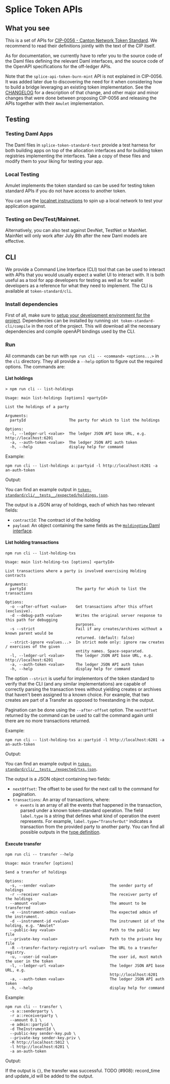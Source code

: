 # Splice Token APIs

## What you see

This is a set of APIs for [CIP-0056 - Canton Network Token Standard](https://github.com/global-synchronizer-foundation/cips/blob/main/cip-0056/cip-0056.md).
We recommend to read their definitions jointly with the text of the CIP itself.

As for documentation, we currently have to refer you to the source code of the
Daml files defining the relevant Daml interfaces, and the source code of the
OpenAPI specifications for the off-ledger APIs.

Note that the `splice-api-token-burn-mint` API is not explained in CIP-0056. It was added
later due to discovering the need for it when considering how to build a bridge
leveraging an existing token implementation. See the [CHANGELOG](CHANGELOG.md)
for  a description of that change, and other major and minor changes that were done between
proposing CIP-0056 and releasing the APIs together with their `Amulet` implementation.


## Testing

### Testing Daml Apps

The Daml files in `splice-token-standard-test` provide a test harness for
both building apps on top of the allocation interfaces and for building
token registries implementing the interfaces. Take a copy of these files
and modify them to your liking for testing your app.

### Local Testing

Amulet implements the token standard so can be used for testing token
standard APIs if you do not have access to another token.

You can use the [localnet
instructions](https://docs.dev.sync.global/app_dev/testing/localnet.html)
to spin up a local network to test your application against.

### Testing on Dev/Test/Mainnet.

Alternatively, you can also test against DevNet, TestNet or
MainNet. MainNet will only work after July 8th after the new Daml
models are effective.

## CLI

We provide a Command Line Interface (CLI) tool that can be used to interact with APIs that you would usually expect a wallet UI to interact with.
It is both useful as a tool for app developers for testing as well as for wallet developers as a reference for what they need to implement.
The CLI is available at `token-standard/cli`.

### Install dependencies

First of all, make sure to [setup your development environment for the project](../README.md#setting-up-your-development-environment).
Dependencies can be installed by running `sbt token-standard-cli/compile` in the root of the project.
This will download all the necessary dependencies and compile openAPI bindings used by the CLI.

### Run

All commands can be run with `npm run cli -- <command> <options...>` in the `cli` directory.
They all provide a `--help` option to figure out the required options.
The commands are:

#### List holdings

```
> npm run cli -- list-holdings

Usage: main list-holdings [options] <partyId>

List the holdings of a party

Arguments:
  partyId                   The party for which to list the holdings

Options:
  -l, --ledger-url <value>  The ledger JSON API base URL, e.g. http://localhost:6201
  -a, --auth-token <value>  The ledger JSON API auth token
  -h, --help                display help for command
```

Example:

```shell
npm run cli -- list-holdings a::partyid -l http://localhost:6201 -a an-auth-token
```

Output:

You can find an example output in [`token-standard/cli/__tests__/expected/holdings.json`](cli/__tests__/expected/holdings.json).

The output is a JSON array of holdings, each of which has two relevant fields:
- `contractId`: The contract id of the holding
- `payload`: An object containing the same fields as the [`HoldingView` Daml interface](splice-api-token-holding-v1/daml/Splice/Api/Token/HoldingV1.daml#L49).

#### List holding transactions

```
npm run cli -- list-holding-txs

Usage: main list-holding-txs [options] <partyId>

List transactions where a party is involved exercising Holding contracts

Arguments:
  partyId                      The party for which to list the transactions

Options:
  -o --after-offset <value>    Get transactions after this offset (exclusive).
  -d --debug-path <value>      Writes the original server response to this path for debugging
                               purposes.
  -s --strict                  Fail if any creates/archives without a known parent would be
                               returned. (default: false)
  --strict-ignore <values...>  In strict mode only: ignore raw creates / exercises of the given
                               entity names. Space-separated.
  -l, --ledger-url <value>     The ledger JSON API base URL, e.g. http://localhost:6201
  -a, --auth-token <value>     The ledger JSON API auth token
  -h, --help                   display help for command
```

The option `--strict` is useful for implementors of the token standard to verify that the CLI (and any similar implementations)
are capable of correctly parsing the transaction trees without yielding creates or archives that haven't been assigned
to a known choice. For example, that two creates are part of a Transfer as opposed to freestanding in the output.

Pagination can be done using the `--after-offset` option.
The `nextOffset` returned by the command can be used to call the command again until there are no more transactions returned.

Example:

```shell
npm run cli -- list-holding-txs a::partyid -l http://localhost:6201 -a an-auth-token
```

Output:

You can find an example output in [`token-standard/cli/__tests__/expected/txs.json`](cli/__tests__/expected/txs.json).

The output is a JSON object containing two fields:
- `nextOffset`: The offset to be used for the next call to the command for pagination.
- `transactions`: An array of transactions, where:
  - `events` is an array of all the events that happened in the transaction, parsed under a known token-standard operation.
    The field `label.type` is a string that defines what kind of operation the event represents.
    For example, `label.type="TransferOut"` indicates a transaction from the provided party to another party.
    You can find all possible outputs in the [type definition](cli/src/txparse/types.ts).

#### Execute transfer

```
npm run cli -- transfer --help

Usage: main transfer [options]

Send a transfer of holdings

Options:
  -s, --sender <value>                        The sender party of holdings
  -r --receiver <value>                       The receiver party of the holdings
  --amount <value>                            The amount to be transferred
  -e --instrument-admin <value>               The expected admin of the instrument.
  -d --instrument-id <value>                  The instrument id of the holding, e.g. "Amulet"
  --public-key <value>                        Path to the public key file
  --private-key <value>                       Path to the private key file
  -R --transfer-factory-registry-url <value>  The URL to a transfer registry.
  -u, --user-id <value>                       The user id, must match the user in the token
  -l, --ledger-url <value>                    The ledger JSON API base URL, e.g.
                                              http://localhost:6201
  -a, --auth-token <value>                    The ledger JSON API auth token
  -h, --help                                  display help for command
```

Example:

```shell
npm run cli -- transfer \
  -s a::senderparty \
  -r a::receiverparty \
  --amount 0.1 \
  -e admin::partyid \
  -d TheInstrumentId \
  --public-key sender-key.pub \
  --private-key sender-key.priv \
  -R http://localhost:5012 \
  -l http://localhost:6201 \
  -a an-auth-token
```

Output:

If the output is `{}`, the transfer was successful.
TODO (#908): record_time and update_id will be added to the output.
